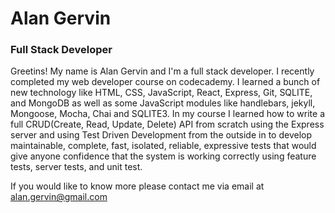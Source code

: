 # Alan Gervin
### Full Stack Developer

Greetins! My name is Alan Gervin and I'm a full stack developer. I recently completed my web developer course on codecademy. I learned a bunch of new technology like HTML, CSS, JavaScript, React, Express, Git, SQLITE, and MongoDB as well as some JavaScript modules 
like handlebars, jekyll, Mongoose, Mocha, Chai and SQLITE3.  In my course I learned how to write a full CRUD(Create, Read, Update, Delete) API from scratch using the Express server and using Test Driven Development from the outside in to develop maintainable, 
complete, fast, isolated, reliable, expressive tests that would give anyone confidence that the system is working correctly using feature tests, server tests, and unit test.

If you would like to know more please contact me via email at alan.gervin@gmail.com


